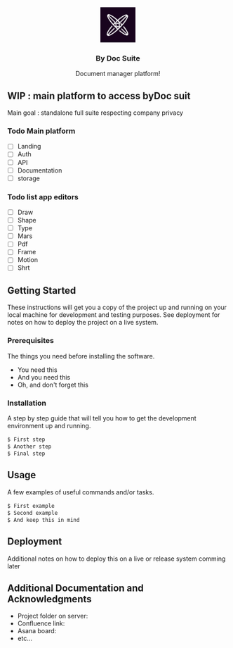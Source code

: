 <div align="center">
  <a href="https://github.com/DocAmz/byDoc">
    <img src="src/assets/logo/picto.png" alt="Logo" width="80" height="80">
  </a>

  <h3 align="center">By Doc Suite</h3>

  <p align="center">
   Document manager platform!
  </p>
</div>

## WIP : main platform to access byDoc suit
Main goal : standalone full suite respecting company privacy

### Todo Main platform
- [ ] Landing
- [ ] Auth
- [ ] API
- [ ] Documentation
- [ ] storage

### Todo list app editors
- [ ] Draw
- [ ] Shape
- [ ] Type
- [ ] Mars
- [ ] Pdf
- [ ] Frame
- [ ] Motion
- [ ] Shrt

## Getting Started

These instructions will get you a copy of the project up and running on your local machine for development and testing purposes. See deployment for notes on how to deploy the project on a live system.

### Prerequisites

The things you need before installing the software.

* You need this
* And you need this
* Oh, and don't forget this

### Installation

A step by step guide that will tell you how to get the development environment up and running.

```
$ First step
$ Another step
$ Final step
```

## Usage

A few examples of useful commands and/or tasks.

```
$ First example
$ Second example
$ And keep this in mind
```

## Deployment

Additional notes on how to deploy this on a live or release system comming later


## Additional Documentation and Acknowledgments

* Project folder on server:
* Confluence link:
* Asana board:
* etc...
